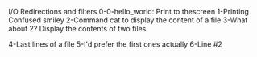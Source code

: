 I/O Redirections and filters
0-0-hello_world: Print to thescreen
1-Printing Confused smiley
2-Command cat to display the content of a file
3-What about 2? Display the contents of two files

4-Last lines of a file
5-I'd prefer the first ones actually
6-Line #2
